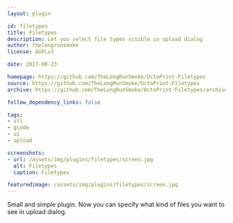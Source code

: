 ```yaml
---
layout: plugin

id: filetypes
title: Filetypes
description: Let you select file types visible in upload dialog
author: thelongrunsmoke
license: AGPLv3

date: 2017-08-23

homepage: https://github.com/TheLongRunSmoke/OctoPrint-Filetypes
source: https://github.com/TheLongRunSmoke/OctoPrint-Filetypes
archive: https://github.com/TheLongRunSmoke/OctoPrint-Filetypes/archive/master.zip

follow_dependency_links: false

tags:
- stl
- gcode
- ui
- upload

screenshots:
- url: /assets/img/plugins/filetypes/screen.jpg
  alt: Filetypes
  caption: Filetypes

featuredimage: /assets/img/plugins/filetypes/screen.jpg
---
```


Small and simple plugin. Now you can specify what kind of files you want to see in upload dialog.
